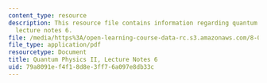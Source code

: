 ```yaml
---
content_type: resource
description: This resource file contains information regarding quantum physics II,
  lecture notes 6.
file: /media/https%3A/open-learning-course-data-rc.s3.amazonaws.com/8-05-quantum-physics-ii-fall-2013/79a8091ef4f18d8e3ff76a097e8db33c_MIT8_05F13_Chap_06.pdf
file_type: application/pdf
resourcetype: Document
title: Quantum Physics II, Lecture Notes 6
uid: 79a8091e-f4f1-8d8e-3ff7-6a097e8db33c
---
```

